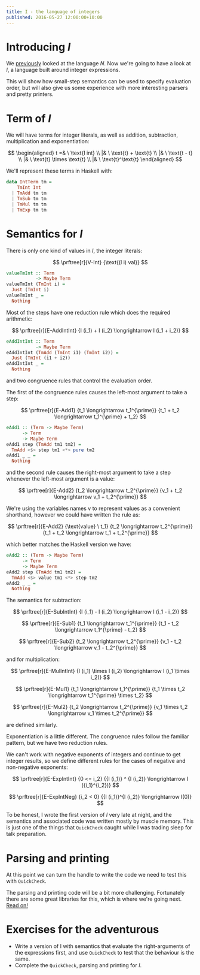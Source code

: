 ```yaml
---
title: I - the language of integers
published: 2016-05-27 12:00:00+10:00
---
```


# Introducing *I*

We [previously](./n.md) looked at the language *N*.
Now we're going to have a look at *I*, a language built around integer expressions.

This will show how small-step semantics can be used to specify evaluation order, but will also give us some experience with more interesting parsers and pretty printers.

# Term of *I*

We will have terms for integer literals, as well as addition, subtraction, multiplication and exponentiation:

$$
\begin{aligned}
t =& \ \text{I int} \\
  |& \ \text{t} + \text{t} \\
  |& \ \text{t - t} \\
  |& \ \text{t} \times \text{t} \\
  |& \ \text{t}^\text{t}
\end{aligned}
$$

We'll represent these terms in Haskell with:
```haskell
data IntTerm tm =
    TmInt Int
  | TmAdd tm tm
  | TmSub tm tm
  | TmMul tm tm
  | TmExp tm tm
```

# Semantics for *I*

There is only one kind of values in *I*, the integer literals:

$$
\prftree[r]{V-Int}
{\text{(I i) val}}
$$

```haskell
valueTmInt :: Term
           -> Maybe Term
valueTmInt (TmInt i) =
  Just (TmInt i)
valueTmInt _ =
  Nothing
```

Most of the steps have one reduction rule which does the required arithmetic:

$$
\prftree[r]{E-AddIntInt}
{I (i_1) + I (i_2) \longrightarrow I (i_1 + i_2)}
$$

```haskell
eAddIntInt :: Term
           -> Maybe Term
eAddIntInt (TmAdd (TmInt i1) (TmInt i2)) =
  Just (TmInt (i1 + i2))
eAddIntInt _ =
  Nothing
```

and two congruence rules that control the evaluation order.

The first of the congruence rules causes the left-most argument to take a step:

$$
\prftree[r]{E-Add1}
{t_1 \longrightarrow t_1^{\prime}}
{t_1 + t_2 \longrightarrow t_1^{\prime} + t_2}
$$

```haskell
eAdd1 :: (Term -> Maybe Term)
      -> Term
      -> Maybe Term
eAdd1 step (TmAdd tm1 tm2) =
  TmAdd <$> step tm1 <*> pure tm2
eAdd1 _ _ =
  Nothing
```

and the second rule causes the right-most argument to take a step whenever the left-most argument is a value:

$$
\prftree[r]{E-Add2}
{t_2 \longrightarrow t_2^{\prime}}
{v_1 + t_2 \longrightarrow v_1 + t_2^{\prime}}
$$

We're using the variables names $\text{v}$ to represent values as a convenient shorthand, however we could have written the rule as:

$$
\prftree[r]{E-Add2}
{\text{value} \ t_1}
{t_2 \longrightarrow t_2^{\prime}}
{t_1 + t_2 \longrightarrow t_1 + t_2^{\prime}}
$$

which better matches the Haskell version we have:
```haskell
eAdd2 :: (Term -> Maybe Term)
      -> Term
      -> Maybe Term
eAdd2 step (TmAdd tm1 tm2) =
  TmAdd <$> value tm1 <*> step tm2
eAdd2 _ _ =
  Nothing
```

The semantics for subtraction: 

$$
\prftree[r]{E-SubIntInt}
{I (i_1) - I (i_2) \longrightarrow I (i_1 - i_2)}
$$

$$
\prftree[r]{E-Sub1}
{t_1 \longrightarrow t_1^{\prime}}
{t_1 - t_2 \longrightarrow t_1^{\prime} - t_2}
$$

$$
\prftree[r]{E-Sub2}
{t_2 \longrightarrow t_2^{\prime}}
{v_1 - t_2 \longrightarrow v_1 - t_2^{\prime}}
$$

and for multiplication:

$$
\prftree[r]{E-MulIntInt}
{I (i_1) \times I (i_2) \longrightarrow I (i_1 \times i_2)}
$$

$$
\prftree[r]{E-Mul1}
{t_1 \longrightarrow t_1^{\prime}}
{t_1 \times t_2 \longrightarrow t_1^{\prime} \times t_2}
$$

$$
\prftree[r]{E-Mul2}
{t_2 \longrightarrow t_2^{\prime}}
{v_1 \times t_2 \longrightarrow v_1 \times t_2^{\prime}}
$$

are defined similarly.

Exponentiation is a little different.
The congruence rules follow the familiar pattern, but we have two reduction rules.

We can't work with negative exponents of integers and continue to get integer results, so we define different rules for the cases of negative and non-negative exponents:

$$
\prftree[r]{E-ExpIntInt}
{0 <= i_2}
{{I (i_1)} ^ {I (i_2)} \longrightarrow I ({i_1}^{i_2})}
$$

$$
\prftree[r]{E-ExpIntNeg}
{i_2 < 0}
{{I (i_1)}^{I (i_2)} \longrightarrow I(0)}
$$

To be honest, I wrote the first version of *I* very late at night, and the semantics and associated code was written mostly by muscle memory.
This is just one of the things that `QuickCheck` caught while I was trading sleep for talk preparation.

# Parsing and printing

At this point we can turn the handle to write the code we need to test this with `QuickCheck`.

The parsing and printing code will be a bit more challenging.
Fortunately there are some great libraries for this, which is where we're going next.
[Read on!](i/text.html)

# Exercises for the adventurous
- Write a version of I with semantics that evaluate the right-arguments of the expressions first, and use `QuickCheck` to test that the behaviour is the same.
- Complete the `QuickCheck`, parsing and printing for *I*.


